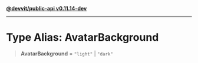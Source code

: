 [**@devvit/public-api v0.11.14-dev**](../../../../../../README.md)

---

# Type Alias: AvatarBackground

> **AvatarBackground** = `"light"` \| `"dark"`
